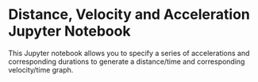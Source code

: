 # Distance, Velocity and Acceleration Jupyter Notebook

This Jupyter notebook allows you to specify a series of accelerations and corresponding durations to generate a distance/time and corresponding velocity/time graph.

